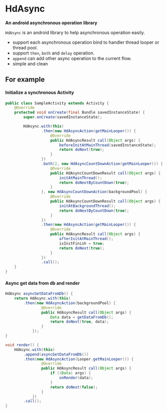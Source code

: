 # HdAsync

**An android asynchronous operation library**

`HdAsync` is an android library to help asynchronous operation easily.

* support each asynchronous operation bind to handler thread looper or thread pool.
* support `then`, `both` and `delay`  operation.
* `append`  can add other async operation to the current flow.
* simple and clean


## For example

#### Initialize a synchronous Activity

``` Java
public class SampleActivity extends Activity {
    @Override
    protected void onCreate(final Bundle savedInstanceState) {
        super.onCreate(savedInstanceState);

        HdAsync.with(this)
                .then(new HdAsyncAction(getMainLooper()) {
                    @Override
                    public HdAsyncResult call(Object args) {
                        beforeInitAtMainThread(savedInstanceState);
                        return doNext(true);
                    }
                })
                .both(2, new HdAsyncCountDownAction(getMainLooper()) {
                    @Override
                    public HdAsyncCountDownResult call(Object args) {
                        initAtMainThread();
                        return doNextByCountDown(true);
                    }
                }, new HdAsyncCountDownAction(backgroundPool) {
                    @Override
                    public HdAsyncCountDownResult call(Object args) {
                        initAtBackgroundThread();
                        return doNextByCountDown(true);
                    }
                })
                .then(new HdAsyncAction(getMainLooper()) {
                    @Override
                    public HdAsyncResult call(Object args) {
                        afterInitAtMainThread();
                        isInitFinish = true;
                        return doNext(true);
                    }
                })
                .call();
    }
}    

```

####  Async get data from db and render
``` java
HdAsync asyncGetDataFromDb() {
    return HdAsync.with(this)
        .then(new HdAsyncAction(backgroundPool) {
                @Override
                public HdAsyncResult call(Object args) {
                    Data data = getDataFromDb();
                    return doNext(true, data);
                }
            });
}

void render() {
    HdAsync.with(this)
        .append(asyncGetDataFromDb())
        .then(new HdAsyncAction(Looper.getMainLooper()) {
                @Override
                public HdAsyncResult call(Object args) {
                    if ((Data) args) {
                        onRender(data);
                    }
                    return doNext(false);
                }
            })
        .call();
}
```
